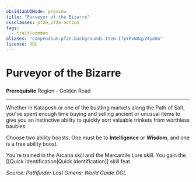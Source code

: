 ```yaml
---
obsidianUIMode: preview
title: "Purveyor of the Bizarre"
cssclasses: pf2e,pf2e-action
tags:
  - trait/common
aliases: "Compendium.pf2e.backgrounds.Item.IfpYRxN8qyV4ym0o"
license: OGL
---
```

# Purveyor of the Bizarre

### 






**Prerequisite** Region - Golden Road

* * *

Whether in Katapesh or one of the bustling markets along the Path of Salt, you've spent enough time buying and selling ancient or unusual items to give you an instinctive ability to quickly sort valuable trinkets from worthless baubles.

Choose two ability boosts. One must be to **Intelligence** or **Wisdom**, and one is a free ability boost.

You're trained in the Arcana skill and the Mercantile Lore skill. You gain the [[Quick Identification|Quick Identification]] skill feat.

*Source: Pathfinder Lost Omens: World Guide*
*OGL*